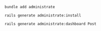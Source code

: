 ```
bundle add administrate
```

```
rails generate administrate:install
```

``` 
rails generate administrate:dashboard Post
```

```
